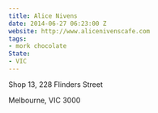 ```yaml
---
title: Alice Nivens
date: 2014-06-27 06:23:00 Z
website: http://www.alicenivenscafe.com
tags:
- mork chocolate
State:
- VIC
---
```


Shop 13, 228 Flinders Street

Melbourne, VIC 3000
